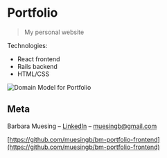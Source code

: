 # Portfolio
> My personal website

Technologies:
<ul>
  <li />React frontend
  <li />Rails backend
  <li />HTML/CSS
</ul>

![Domain Model for Portfolio](https://i.imgur.com/RJEDjrn.png)

## Meta

Barbara Muesing – [LinkedIn](https://www.linkedin.com/in/barbara-muesing) – muesingb@gmail.com

[https://github.com/muesingb/bm-portfolio-frontend](https://github.com/muesingb/bm-portfolio-frontend)
